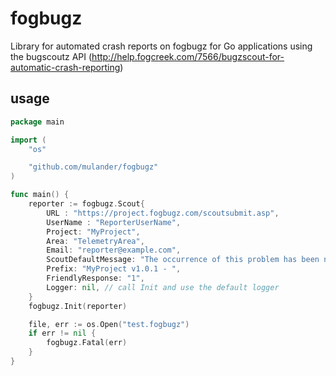 fogbugz
=======

Library for automated crash reports on fogbugz for Go applications using the bugscoutz API (http://help.fogcreek.com/7566/bugzscout-for-automatic-crash-reporting)

usage
-----

```go
package main

import (
	"os"

	"github.com/mulander/fogbugz"
)

func main() {
	reporter := fogbugz.Scout{
		URL : "https://project.fogbugz.com/scoutsubmit.asp",
		UserName : "ReporterUserName",
		Project: "MyProject",
		Area: "TelemetryArea",
		Email: "reporter@example.com",
		ScoutDefaultMessage: "The occurrence of this problem has been noted. Thank you for using MyProject!",
		Prefix: "MyProject v1.0.1 - ",
		FriendlyResponse: "1",
		Logger: nil, // call Init and use the default logger
	}
	fogbugz.Init(reporter)

	file, err := os.Open("test.fogbugz")
	if err != nil {
		fogbugz.Fatal(err)
	}
}

```
